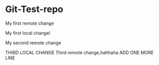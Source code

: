 # Git-Test-repo

My first remote change

My first local change!

My second remote change

THIRD LOCAL CHANGE
Third remote change,hahhaha
ADD ONE MORE LINE